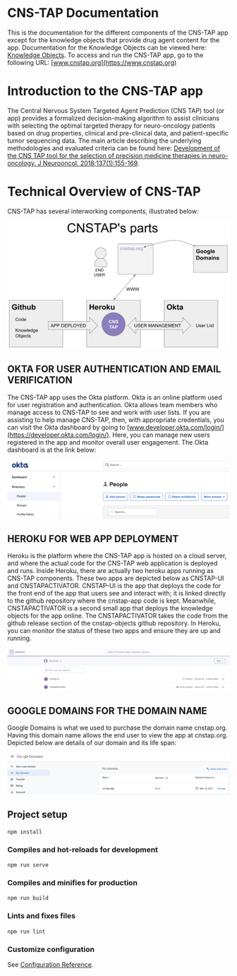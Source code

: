 # CNS-TAP Documentation

This is the documentation for the different components of the CNS-TAP app except for the knowledge objects that provide drug agent content for the app. Documentation for the Knowledge Objects can be viewed here: [Knowledge Objects](https://github.com/Koschmann-Lab/cnstap-objects). To access and run the CNS-TAP app, go to the following URL: [www.cnstap.org](https://www.cnstap.org)

# Introduction to the CNS-TAP app

The Central Nervous System Targeted Agent Prediction (CNS TAP) tool (or app) provides a formalized decision-making algorithm to assist clinicians with selecting the optimal targeted therapy for neuro-oncology patients based on drug properties, clinical and pre-clinical data, and patient-specific tumor sequencing data. The main article describing the underlying methodologies and evaluated criteria can be found here: [Development of the CNS TAP tool for the selection of precision medicine therapies in neuro-oncology. J Neurooncol. 2018;137(1):155-169](https://pubmed.ncbi.nlm.nih.gov/29235051/).

# Technical Overview of CNS-TAP

CNS-TAP has several interworking components, illustrated below:

![alt text](https://github.com/Koschmann-Lab/cnstap-app/blob/master/images/Parts%20and%20landscape.png)

## OKTA FOR USER AUTHENTICATION AND EMAIL VERIFICATION

The CNS-TAP app uses the Okta platform. Okta is an online platform used for user registration and authentication. Okta allows team members who manage access to CNS-TAP to see and work with user lists.  If you are assisting to help manage CNS-TAP, then, with appropriate credentials, you can visit the Okta dashboard by going to [www.developer.okta.com/login/](https://developer.okta.com/login/). Here, you can manage new users registered in the app and monitor overall user engagement. The Okta dashboard is at the link below:

![alt text](https://github.com/Koschmann-Lab/cnstap-app/blob/master/images/Okta%20dashboard.png)

## HEROKU FOR WEB APP DEPLOYMENT

Heroku is the platform where the CNS-TAP app is hosted on a cloud server, and where the actual code for the CNS-TAP web application is deployed and runs. Inside Heroku, there are actually two heroku apps running as CNS-TAP components. These two apps are depicted below as CNSTAP-UI and CNSTAPACTIVATOR. CNSTAP-UI is the app that deploys the code for the front end of the app that users see and interact with; it is linked directly to the github repository where the cnstap-app code is kept. Meanwhile, CNSTAPACTIVATOR is a second small app that deploys the knowledge objects for the app online. The CNSTAPACTIVATOR takes the code from the github release section of the cnstap-objects github repository. In Heroku, you can monitor the status of these two apps and ensure they are up and running.

![alt text](https://github.com/Koschmann-Lab/cnstap-app/blob/master/images/Heroku%20dashboard.png)

## GOOGLE DOMAINS FOR THE DOMAIN NAME

Google Domains is what we used to purchase the domain name cnstap.org. Having this domain name allows the end user to view the app at cnstap.org. Depicted below are details of our domain and its life span:

![alt text](https://github.com/Koschmann-Lab/cnstap-app/blob/master/images/Google%20Domains%20dashboard.png)

## Project setup
```
npm install
```

### Compiles and hot-reloads for development
```
npm run serve
```

### Compiles and minifies for production
```
npm run build
```

### Lints and fixes files
```
npm run lint
```

### Customize configuration
See [Configuration Reference](https://cli.vuejs.org/config/).
